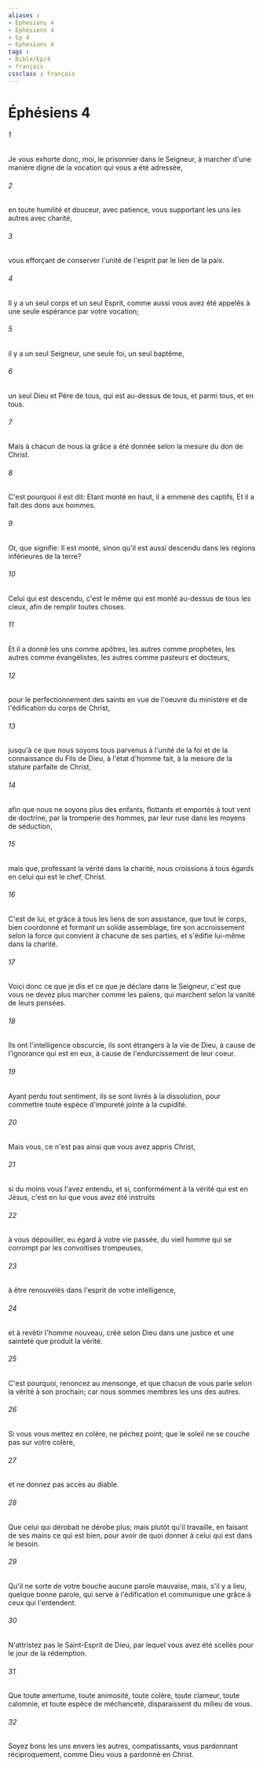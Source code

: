 ```yaml
---
aliases : 
- Éphésiens 4
- Éphésiens 4
- Ep 4
- Ephesians 4
tags : 
- Bible/Ep/4
- français
cssclass : français
---
```


# Éphésiens 4

###### 1
Je vous exhorte donc, moi, le prisonnier dans le Seigneur, à marcher d'une manière digne de la vocation qui vous a été adressée,
###### 2
en toute humilité et douceur, avec patience, vous supportant les uns les autres avec charité,
###### 3
vous efforçant de conserver l'unité de l'esprit par le lien de la paix.
###### 4
Il y a un seul corps et un seul Esprit, comme aussi vous avez été appelés à une seule espérance par votre vocation;
###### 5
il y a un seul Seigneur, une seule foi, un seul baptême,
###### 6
un seul Dieu et Père de tous, qui est au-dessus de tous, et parmi tous, et en tous.
###### 7
Mais à chacun de nous la grâce a été donnée selon la mesure du don de Christ.
###### 8
C'est pourquoi il est dit: Etant monté en haut, il a emmené des captifs, Et il a fait des dons aux hommes.
###### 9
Or, que signifie: Il est monté, sinon qu'il est aussi descendu dans les régions inférieures de la terre?
###### 10
Celui qui est descendu, c'est le même qui est monté au-dessus de tous les cieux, afin de remplir toutes choses.
###### 11
Et il a donné les uns comme apôtres, les autres comme prophètes, les autres comme évangélistes, les autres comme pasteurs et docteurs,
###### 12
pour le perfectionnement des saints en vue de l'oeuvre du ministère et de l'édification du corps de Christ,
###### 13
jusqu'à ce que nous soyons tous parvenus à l'unité de la foi et de la connaissance du Fils de Dieu, à l'état d'homme fait, à la mesure de la stature parfaite de Christ,
###### 14
afin que nous ne soyons plus des enfants, flottants et emportés à tout vent de doctrine, par la tromperie des hommes, par leur ruse dans les moyens de séduction,
###### 15
mais que, professant la vérité dans la charité, nous croissions à tous égards en celui qui est le chef, Christ.
###### 16
C'est de lui, et grâce à tous les liens de son assistance, que tout le corps, bien coordonné et formant un solide assemblage, tire son accroissement selon la force qui convient à chacune de ses parties, et s'édifie lui-même dans la charité.
###### 17
Voici donc ce que je dis et ce que je déclare dans le Seigneur, c'est que vous ne devez plus marcher comme les païens, qui marchent selon la vanité de leurs pensées.
###### 18
Ils ont l'intelligence obscurcie, ils sont étrangers à la vie de Dieu, à cause de l'ignorance qui est en eux, à cause de l'endurcissement de leur coeur.
###### 19
Ayant perdu tout sentiment, ils se sont livrés à la dissolution, pour commettre toute espèce d'impureté jointe à la cupidité.
###### 20
Mais vous, ce n'est pas ainsi que vous avez appris Christ,
###### 21
si du moins vous l'avez entendu, et si, conformément à la vérité qui est en Jésus, c'est en lui que vous avez été instruits
###### 22
à vous dépouiller, eu égard à votre vie passée, du vieil homme qui se corrompt par les convoitises trompeuses,
###### 23
à être renouvelés dans l'esprit de votre intelligence,
###### 24
et à revêtir l'homme nouveau, créé selon Dieu dans une justice et une sainteté que produit la vérité.
###### 25
C'est pourquoi, renoncez au mensonge, et que chacun de vous parle selon la vérité à son prochain; car nous sommes membres les uns des autres.
###### 26
Si vous vous mettez en colère, ne péchez point; que le soleil ne se couche pas sur votre colère,
###### 27
et ne donnez pas accès au diable.
###### 28
Que celui qui dérobait ne dérobe plus; mais plutôt qu'il travaille, en faisant de ses mains ce qui est bien, pour avoir de quoi donner à celui qui est dans le besoin.
###### 29
Qu'il ne sorte de votre bouche aucune parole mauvaise, mais, s'il y a lieu, quelque bonne parole, qui serve à l'édification et communique une grâce à ceux qui l'entendent.
###### 30
N'attristez pas le Saint-Esprit de Dieu, par lequel vous avez été scellés pour le jour de la rédemption.
###### 31
Que toute amertume, toute animosité, toute colère, toute clameur, toute calomnie, et toute espèce de méchanceté, disparaissent du milieu de vous.
###### 32
Soyez bons les uns envers les autres, compatissants, vous pardonnant réciproquement, comme Dieu vous a pardonné en Christ.
